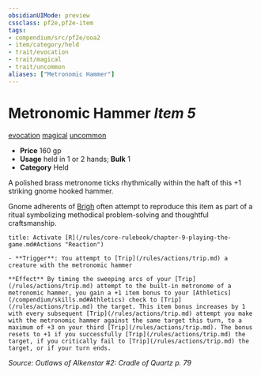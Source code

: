 ```yaml
---
obsidianUIMode: preview
cssclass: pf2e,pf2e-item
tags:
- compendium/src/pf2e/ooa2
- item/category/held
- trait/evocation
- trait/magical
- trait/uncommon
aliases: ["Metronomic Hammer"]
---
```

# Metronomic Hammer *Item 5*  
[evocation](/rules/traits/evocation.md)  [magical](/rules/traits/magical.md)  [uncommon](/rules/traits/uncommon.md)  

- **Price** 160 gp
- **Usage** held in 1 or 2 hands; **Bulk** 1
- **Category** Held

A polished brass metronome ticks rhythmically within the haft of this +1 striking gnome hooked hammer.

Gnome adherents of [Brigh](/compendium/setting/deities/brigh-logm.md) often attempt to reproduce this item as part of a ritual symbolizing methodical problem-solving and thoughtful craftsmanship.

```ad-embed-ability
title: Activate [R](/rules/core-rulebook/chapter-9-playing-the-game.md#Actions "Reaction")

- **Trigger**: You attempt to [Trip](/rules/actions/trip.md) a creature with the metronomic hammer

**Effect** By timing the sweeping arcs of your [Trip](/rules/actions/trip.md) attempt to the built-in metronome of a metronomic hammer, you gain a +1 item bonus to your [Athletics](/compendium/skills.md#Athletics) check to [Trip](/rules/actions/trip.md) the target. This item bonus increases by 1 with every subsequent [Trip](/rules/actions/trip.md) attempt you make with the metronomic hammer against the same target this turn, to a maximum of +3 on your third [Trip](/rules/actions/trip.md). The bonus resets to +1 if you successfully [Trip](/rules/actions/trip.md) the target, if you critically fail to [Trip](/rules/actions/trip.md) the target, or if your turn ends.
```

*Source: Outlaws of Alkenstar #2: Cradle of Quartz p. 79*